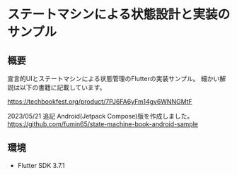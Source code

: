 # ステートマシンによる状態設計と実装のサンプル

## 概要

宣言的UIとステートマシンによる状態管理のFlutterの実装サンプル。
細かい解説は以下の書籍に記載しています。

https://techbookfest.org/product/7PJ6FA6yFm14gv6WNNGMtF

2023/05/21 追記
Android(Jetpack Compose)版を作成しました。  
https://github.com/fumin65/state-machine-book-android-sample

## 環境

+ Flutter SDK 3.7.1
